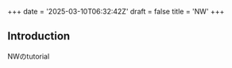 +++
date = '2025-03-10T06:32:42Z'
draft = false
title = 'NW'
+++

## Introduction

NWのtutorial





